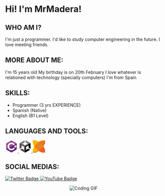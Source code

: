 # Hi! I'm MrMadera!
## WHO AM I?
I'm just a programmer. I'd like to study computer engineering in the future. I love meeting friends.
## MORE ABOUT ME:
I'm 15 years old
My birthday is on 20th February
I love whatever is relationed with technology (specially computers)
I'm from Spain
## SKILLS:
* Programmer (3 yrs EXPERIENCE)
* Spanish (Native)
* English (B1 Level)

## LANGUAGES AND TOOLS:
<p align="left"> 
  <a href="https://docs.microsoft.com/en-us/dotnet/csharp/" target="_blank" rel="noreferrer"> 
    <img src="https://raw.githubusercontent.com/devicons/devicon/master/icons/csharp/csharp-original.svg" alt="C#" width="40" height="40"/> 
  </a>
  <a href="https://unity.com/" target="_blank" rel="noreferrer"> 
    <img src="https://raw.githubusercontent.com/devicons/devicon/master/icons/unity/unity-original.svg" alt="Unity" width="40" height="40"/>
  </a>
  <a href="https://www.haxe.org/" target="_blank" rel="noreferrer"> 
    <img src="https://raw.githubusercontent.com/devicons/devicon/master/icons/haxe/haxe-original.svg" alt="Haxe" width="40" height="40"/>
  </a>
</p>

## SOCIAL MEDIAS:
<p align="left">
  <a href="https://twitter.com/MrMadera" target="_blank">
    <img src="https://img.shields.io/badge/Twitter-1DA1F2?style=for-the-badge&logo=twitter&logoColor=white" alt="Twitter Badge"/>
  </a>
  <a href="https://www.youtube.com/@mrmadera1235/featured" target="_blank">
    <img src="https://img.shields.io/badge/YouTube-FF0000?style=for-the-badge&logo=youtube&logoColor=white" alt="YouTube Badge"/>
  </a>
</p>
<p align="center">
  <img src="https://media.giphy.com/media/l0HlVQ4GHe9G8DzRS/giphy.gif" width="300" height="150" alt="Coding GIF">
</p>
